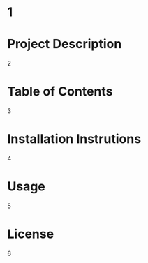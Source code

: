 # 1

# Project Description

  2

# Table of Contents

  3

# Installation Instrutions

  4

# Usage

  5

# License

  6
